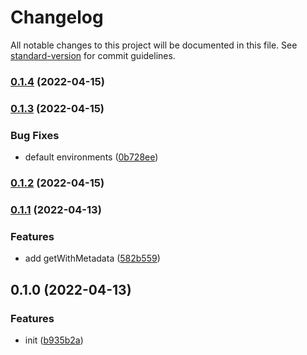 # Changelog

All notable changes to this project will be documented in this file. See [standard-version](https://github.com/conventional-changelog/standard-version) for commit guidelines.

### [0.1.4](https://github.com/BlackGlory/cache/compare/v0.1.3...v0.1.4) (2022-04-15)

### [0.1.3](https://github.com/BlackGlory/cache/compare/v0.1.2...v0.1.3) (2022-04-15)


### Bug Fixes

* default environments ([0b728ee](https://github.com/BlackGlory/cache/commit/0b728ee7b9ff083a3256e75e80db56d2ea985e26))

### [0.1.2](https://github.com/BlackGlory/cache/compare/v0.1.1...v0.1.2) (2022-04-15)

### [0.1.1](https://github.com/BlackGlory/cache/compare/v0.1.0...v0.1.1) (2022-04-13)


### Features

* add getWithMetadata ([582b559](https://github.com/BlackGlory/cache/commit/582b5593cd658a4b76f59c513335ffb714e176f3))

## 0.1.0 (2022-04-13)


### Features

* init ([b935b2a](https://github.com/BlackGlory/cache/commit/b935b2a12c7044d1da4f351da846a0e974e5f828))

